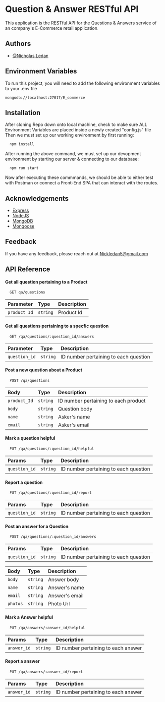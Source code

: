 
# Question & Answer RESTful API

This application is the RESTful API for the Questions & Answers service of an company's E-Commerce retail application.
## Authors

- [@Nicholas Ledan](https://github.com/Ledan-bot)


## Environment Variables

To run this project, you will need to add the following environment variables to your .env file

`mongodb://localhost:27017/E_commerce`




## Installation

After cloning Repo down onto local machine, check to make sure ALL Environment Variables are placed inside a newly created "config.js" file
Then we must set up our working environment by first running:

```bash
  npm install
```
After running the above command, we must set up our devopment environment by starting our server & connecting to our database:

```bash
  npm run start
````

Now after executing these commmands, we should be able to either test with Postman or connect a Front-End SPA that can interact with the routes.
## Acknowledgements

 - [Express](https://expressjs.com)
 - [NodeJS](https://bulldogjob.com/news/449-how-to-write-a-good-readme-for-your-github-project)
 - [MongoDB](https://mongodb.com)
 - [Mongoose](https://mongoosejs.com)
## Feedback

If you have any feedback, please reach out at Nickledan5@gmail.com


## API Reference

#### Get all question pertaining to a Product

```http
  GET qa/questions
```

| Parameter | Type     | Description                |
| :-------- | :------- | :------------------------- |
| `product_Id` | `string` | Product Id|

#### Get all questions pertaining to a specfic question

```http
  GET /qa/questions/:question_id/answers
```

| Parameter | Type     | Description                       |
| :-------- | :------- | :-------------------------------- |
| `question_id` | `string` | ID number pertaining to each question |

#### Post a new question about a Product

```http
  POST /qa/questions
```

| Body | Type     | Description                       |
| :-------- | :------- | :-------------------------------- |
| `product_Id` | `string` | ID number pertaining to each product |
| `body` | `string` | Question body |
| `name` | `string` | Asker's name |
| `email` | `string` | Asker's email |

#### Mark a question helpful

```http
  PUT /qa/questions/:question_id/helpful
```

| Params | Type     | Description                       |
| :-------- | :------- | :-------------------------------- |
| `question_id` | `string` | ID number pertaining to each question |

#### Report a question

```http
  PUT /qa/questions/:question_id/report
```

| Params | Type     | Description                       |
| :-------- | :------- | :-------------------------------- |
| `question_id` | `string` | ID number pertaining to each question |

#### Post an answer for a Question

```http
  POST /qa/questions/:question_id/answers
```
| Params | Type     | Description                       |
| :-------- | :------- | :-------------------------------- |
| `question_id` | `string` | ID number pertaining to each question |

| Body | Type     | Description                       |
| :-------- | :------- | :-------------------------------- |
| `body` | `string` | Answer body |
| `name` | `string` | Answer's name |
| `email` | `string` | Answer's email |
| `photos` | `string` | Photo Url |


#### Mark a Answer helpful

```http
  PUT /qa/answers/:answer_id/helpful
```

| Params | Type     | Description                       |
| :-------- | :------- | :-------------------------------- |
| `answer_id` | `string` | ID number pertaining to each answer |

#### Report a answer

```http
  PUT /qa/answers/:answer_id/report
```

| Params | Type     | Description                       |
| :-------- | :------- | :-------------------------------- |
| `answer_id` | `string` | ID number pertaining to each answer |
